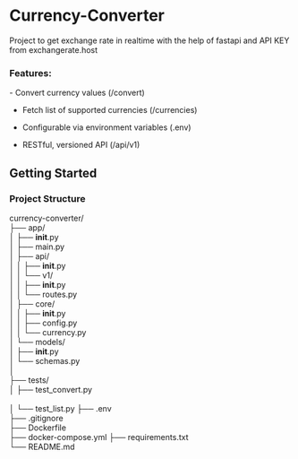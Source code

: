 # Currency-Converter
Project to get exchange rate in realtime with the help of fastapi and API KEY from exchangerate.host

<h3>Features:</h3>
- Convert currency values (/convert)

- Fetch list of supported currencies (/currencies)

- Configurable via environment variables (.env)

- RESTful, versioned API (/api/v1)

<h2>Getting Started</h2>

<h3>Project Structure</h3>

currency-converter/<br>
├── app/<br>
│   ├── __init__.py<br>
│   ├── main.py          
│   ├── api/<br>
│   │   ├── __init__.py<br>
│   │   └── v1/<br>
│   │       ├── __init__.py<br>
│   │       └── routes.py      <br>
│   ├── core/<br>
│   │   ├── __init__.py<br>
│   │   ├── config.py       
│   │   └── currency.py        <br>
│   └── models/<br>
│       ├── __init__.py<br>
│       └── schemas.py             
│<br>
├── tests/<br>
│   ├── test_convert.py<br>         
│   └── test_list.py
├── .env               <br>
├── .gitignore<br>
├── Dockerfile<br>
├── docker-compose.yml
├── requirements.txt<br>
└── README.md<br>

